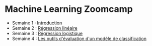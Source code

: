# Machine Learning Zoomcamp

- Semaine 1 : [Introduction](https://github.com/cecilegltslmcs/ML-Zoomcamp/tree/main/Week1)
- Semaine 2 : [Régression linéaire](https://github.com/cecilegltslmcs/ML-Zoomcamp/tree/main/Week2)
- Semaine 3 : [Régression logistique](https://github.com/cecilegltslmcs/ML-Zoomcamp/tree/main/Week3)
- Semaine 4 : [Les outils d'évaluation d'un modèle de classification](https://github.com/cecilegltslmcs/ML-Zoomcamp/tree/main/Week4)